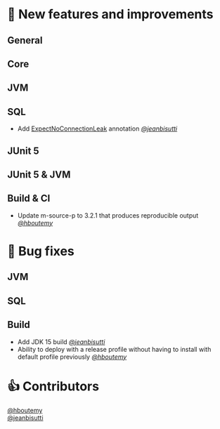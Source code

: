 
# 🚀 New features and improvements

## General


## Core

## JVM

## SQL
* Add [ExpectNoConnectionLeak](https://github.com/jeanbisutti/quick-perf-doc-1.1/wiki/@ExpectNoConnectionLeak) annotation [*@jeanbisutti*](https://github.com/jeanbisutti)

## JUnit 5


## JUnit 5 & JVM


## Build & CI


* Update m-source-p to 3.2.1 that produces reproducible output [*@hboutemy*](https://github.com/hboutemy)


# 🐛 Bug fixes

## JVM


## SQL

## Build
* Add JDK 15 build [*@jeanbisutti*](https://github.com/jeanbisutti)
* Ability to deploy with a release profile without having to install with default profile previously [*@hboutemy*](https://github.com/hboutemy)



# 👍 Contributors
[@hboutemy](https://github.com/hboutemy) <br>
[@jeanbisutti](https://github.com/jeanbisutti) <br>
